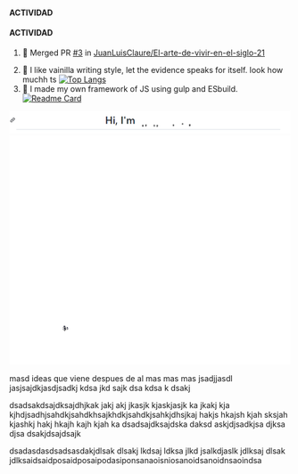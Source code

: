 #### ACTIVIDAD

#### ACTIVIDAD
<!--START_SECTION:activity-->
1. 🎉 Merged PR [#3](https://github.com/JuanLuisClaure/El-arte-de-vivir-en-el-siglo-21/pull/3) in [JuanLuisClaure/El-arte-de-vivir-en-el-siglo-21](https://github.com/JuanLuisClaure/El-arte-de-vivir-en-el-siglo-21)
<!--END_SECTION:activity-->
2. 👋 I like vainilla writing style, let the evidence speaks for itself. look how muchh ts [![Top Langs](https://github-readme-stats.vercel.app/api/top-langs/?username=JuanLuisClaure&layout=compact)](https://github.com/anuraghazra/github-readme-stats)
3. 👋 I made my own framework of JS using gulp and ESbuild. [![Readme Card](https://github-readme-stats.vercel.app/api/pin/?username=JuanLuisClaure&repo=pwa-frmwrk)](https://github.com/anuraghazra/github-readme-stats)

![dada](/assets/inventorTransform.gif)
![dada](/assets/mi_biografia_rapida.gif)


masd ideas que viene despues de al mas mas mas
jsadjjasdl jasjsajdkjasdjsadkj kdsa jkd sajk dsa kdsa k dsakj

dsadsakdsajdksajdhjkak jakj akj jkasjk kjaskjasjk ka jkakj kja kjhdjsadhjsahdkjsahdkhsajkhdkjsahdkjsahkjdhsjkaj hakjs hkajsh kjah sksjah kjashkj hakj hkajh kajh kjah ka
dsadsajdksajdska daksd askjdjsadkjsa djksa djsa dsakjdsajdsajk

dsadasdasdsadsasdakjdlsak dlsakj lkdsaj ldksa jlkd jsalkdjaslk jdlksaj dlsak jdlksaidsaidposaidposaipodasiponsanaoisniosanoidsanoidnsaoindsa



